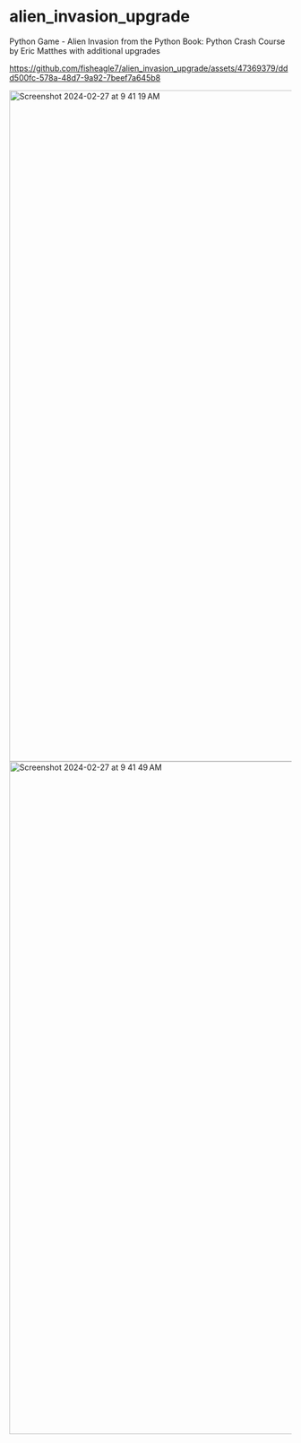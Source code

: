 # alien_invasion_upgrade
Python Game - Alien Invasion from the Python Book: Python Crash Course by Eric Matthes with additional upgrades



https://github.com/fisheagle7/alien_invasion_upgrade/assets/47369379/ddd500fc-578a-48d7-9a92-7beef7a645b8



<img width="1198" alt="Screenshot 2024-02-27 at 9 41 19 AM" src="https://github.com/fisheagle7/alien_invasion_upgrade/assets/47369379/6999df6d-0e7d-45fd-add8-7ae40dbc8b01">

<img width="1201" alt="Screenshot 2024-02-27 at 9 41 49 AM" src="https://github.com/fisheagle7/alien_invasion_upgrade/assets/47369379/3a6da825-9310-425f-90f3-d36cbf669712">
